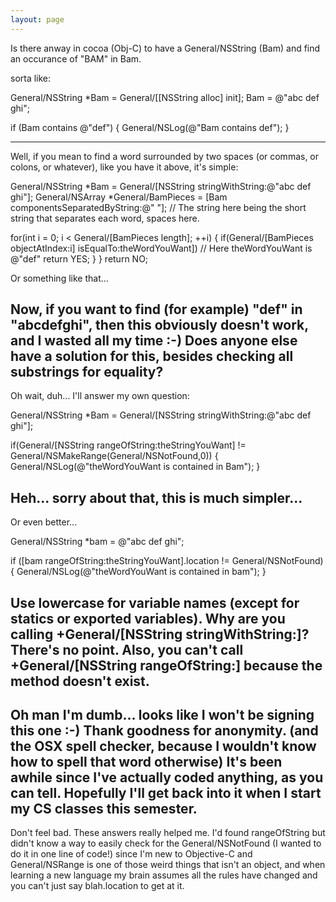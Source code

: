 ```yaml
---
layout: page
---
```




Is there anway in cocoa (Obj-C) to have a General/NSString (Bam) and find an occurance of "BAM" in Bam.

sorta like:

    
General/NSString *Bam = General/[[NSString alloc] init];
Bam = @"abc def ghi";

if (Bam contains @"def") {
     General/NSLog(@"Bam contains def");
}


----
Well, if you mean to find a word surrounded by two spaces (or commas, or colons, or whatever), like you have it above, it's simple:

    
General/NSString *Bam = General/[NSString stringWithString:@"abc def ghi"];
General/NSArray *General/BamPieces = [Bam componentsSeparatedByString:@" "]; // The string here being the short string that separates each word, spaces here.

for(int i = 0; i < General/[BamPieces length]; ++i) {
	if(General/[BamPieces objectAtIndex:i] isEqualTo:theWordYouWant]) // Here theWordYouWant is @"def"
		return YES;	
	}
}
return NO;


Or something like that...

Now, if you want to find (for example) "def" in "abcdefghi", then this obviously doesn't work, and I wasted all my time :-) Does anyone else have a solution for this, besides checking all substrings for equality?
----

Oh wait, duh... I'll answer my own question:

    
General/NSString *Bam = General/[NSString stringWithString:@"abc def ghi"];

if(General/[NSString rangeOfString:theStringYouWant] != General/NSMakeRange(General/NSNotFound,0)) {	General/NSLog(@"theWordYouWant is contained in Bam");
}


Heh... sorry about that, this is much simpler...
----
Or even better...
    
General/NSString *bam = @"abc def ghi";

if ([bam rangeOfString:theStringYouWant].location != General/NSNotFound)
{
	General/NSLog(@"theWordYouWant is contained in bam");
}

Use lowercase for variable names (except for statics or exported variables). Why are you calling +General/[NSString stringWithString:]? There's no point. Also, you can't call +General/[NSString rangeOfString:] because the method doesn't exist.
----
Oh man I'm dumb... looks like I won't be signing this one :-) Thank goodness for anonymity. (and the OSX spell checker, because I wouldn't know how to spell that word otherwise) It's been awhile since I've actually coded anything, as you can tell. Hopefully I'll get back into it when I start my CS classes this semester.
----
Don't feel bad.   These answers really helped me.  I'd found rangeOfString but didn't know a way to easily check for the General/NSNotFound (I wanted to do it in one line of code!) since I'm new to Objective-C and General/NSRange is one of those weird things that isn't an object, and when learning a new language my brain assumes all the rules have changed and you can't just say blah.location to get at it.